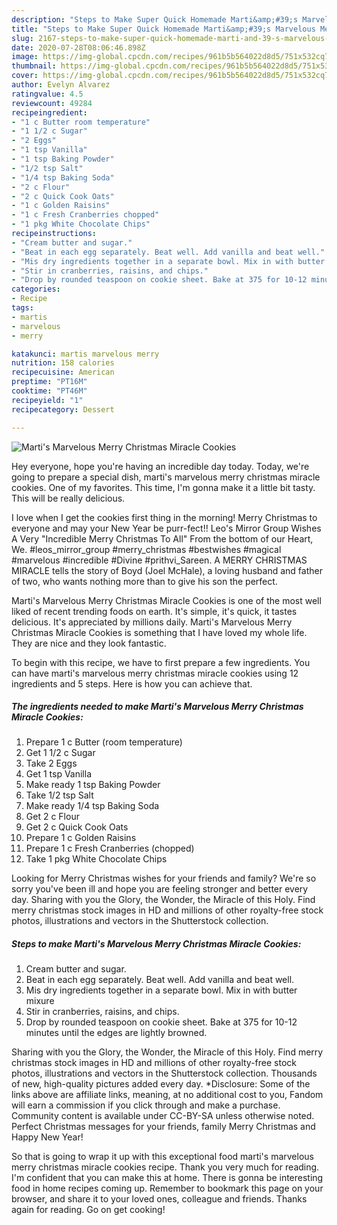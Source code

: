 ```yaml
---
description: "Steps to Make Super Quick Homemade Marti&amp;#39;s Marvelous Merry Christmas Miracle Cookies"
title: "Steps to Make Super Quick Homemade Marti&amp;#39;s Marvelous Merry Christmas Miracle Cookies"
slug: 2167-steps-to-make-super-quick-homemade-marti-and-39-s-marvelous-merry-christmas-miracle-cookies
date: 2020-07-28T08:06:46.898Z
image: https://img-global.cpcdn.com/recipes/961b5b564022d8d5/751x532cq70/martis-marvelous-merry-christmas-miracle-cookies-recipe-main-photo.jpg
thumbnail: https://img-global.cpcdn.com/recipes/961b5b564022d8d5/751x532cq70/martis-marvelous-merry-christmas-miracle-cookies-recipe-main-photo.jpg
cover: https://img-global.cpcdn.com/recipes/961b5b564022d8d5/751x532cq70/martis-marvelous-merry-christmas-miracle-cookies-recipe-main-photo.jpg
author: Evelyn Alvarez
ratingvalue: 4.5
reviewcount: 49284
recipeingredient:
- "1 c Butter room temperature"
- "1 1/2 c Sugar"
- "2 Eggs"
- "1 tsp Vanilla"
- "1 tsp Baking Powder"
- "1/2 tsp Salt"
- "1/4 tsp Baking Soda"
- "2 c Flour"
- "2 c Quick Cook Oats"
- "1 c Golden Raisins"
- "1 c Fresh Cranberries chopped"
- "1 pkg White Chocolate Chips"
recipeinstructions:
- "Cream butter and sugar."
- "Beat in each egg separately. Beat well. Add vanilla and beat well."
- "Mis dry ingredients together in a separate bowl. Mix in with butter mixure"
- "Stir in cranberries, raisins, and chips."
- "Drop by rounded teaspoon on cookie sheet. Bake at 375 for 10-12 minutes until the edges are lightly browned."
categories:
- Recipe
tags:
- martis
- marvelous
- merry

katakunci: martis marvelous merry 
nutrition: 158 calories
recipecuisine: American
preptime: "PT16M"
cooktime: "PT46M"
recipeyield: "1"
recipecategory: Dessert

---
```



![Marti&#39;s Marvelous Merry Christmas Miracle Cookies](https://img-global.cpcdn.com/recipes/961b5b564022d8d5/751x532cq70/martis-marvelous-merry-christmas-miracle-cookies-recipe-main-photo.jpg)

Hey everyone, hope you're having an incredible day today. Today, we're going to prepare a special dish, marti&#39;s marvelous merry christmas miracle cookies. One of my favorites. This time, I'm gonna make it a little bit tasty. This will be really delicious.

I love when I get the cookies first thing in the morning! Merry Christmas to everyone and may your New Year be purr-fect!! Leo&#39;s Mirror Group Wishes A Very &#34;Incredible Merry Christmas To All&#34; From the bottom of our Heart, We. #leos_mirror_group #merry_christmas #bestwishes #magical #marvelous #incredible #Divine #prithvi_Sareen. A MERRY CHRISTMAS MIRACLE tells the story of Boyd (Joel McHale), a loving husband and father of two, who wants nothing more than to give his son the perfect.

Marti&#39;s Marvelous Merry Christmas Miracle Cookies is one of the most well liked of recent trending foods on earth. It's simple, it's quick, it tastes delicious. It's appreciated by millions daily. Marti&#39;s Marvelous Merry Christmas Miracle Cookies is something that I have loved my whole life. They are nice and they look fantastic.


To begin with this recipe, we have to first prepare a few ingredients. You can have marti&#39;s marvelous merry christmas miracle cookies using 12 ingredients and 5 steps. Here is how you can achieve that.

<!--inarticleads1-->

##### The ingredients needed to make Marti&#39;s Marvelous Merry Christmas Miracle Cookies:

1. Prepare 1 c Butter (room temperature)
1. Get 1 1/2 c Sugar
1. Take 2 Eggs
1. Get 1 tsp Vanilla
1. Make ready 1 tsp Baking Powder
1. Take 1/2 tsp Salt
1. Make ready 1/4 tsp Baking Soda
1. Get 2 c Flour
1. Get 2 c Quick Cook Oats
1. Prepare 1 c Golden Raisins
1. Prepare 1 c Fresh Cranberries (chopped)
1. Take 1 pkg White Chocolate Chips


Looking for Merry Christmas wishes for your friends and family? We&#39;re so sorry you&#39;ve been ill and hope you are feeling stronger and better every day. Sharing with you the Glory, the Wonder, the Miracle of this Holy. Find merry christmas stock images in HD and millions of other royalty-free stock photos, illustrations and vectors in the Shutterstock collection. 

<!--inarticleads2-->

##### Steps to make Marti&#39;s Marvelous Merry Christmas Miracle Cookies:

1. Cream butter and sugar.
1. Beat in each egg separately. Beat well. Add vanilla and beat well.
1. Mis dry ingredients together in a separate bowl. Mix in with butter mixure
1. Stir in cranberries, raisins, and chips.
1. Drop by rounded teaspoon on cookie sheet. Bake at 375 for 10-12 minutes until the edges are lightly browned.


Sharing with you the Glory, the Wonder, the Miracle of this Holy. Find merry christmas stock images in HD and millions of other royalty-free stock photos, illustrations and vectors in the Shutterstock collection. Thousands of new, high-quality pictures added every day. *Disclosure: Some of the links above are affiliate links, meaning, at no additional cost to you, Fandom will earn a commission if you click through and make a purchase. Community content is available under CC-BY-SA unless otherwise noted. Perfect Christmas messages for your friends, family Merry Christmas and Happy New Year! 

So that is going to wrap it up with this exceptional food marti&#39;s marvelous merry christmas miracle cookies recipe. Thank you very much for reading. I'm confident that you can make this at home. There is gonna be interesting food in home recipes coming up. Remember to bookmark this page on your browser, and share it to your loved ones, colleague and friends. Thanks again for reading. Go on get cooking!

